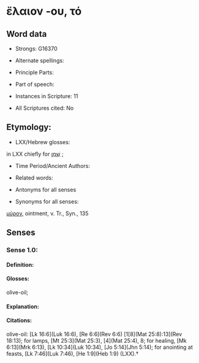 # ἔλαιον -ου, τό 

<!-- Status: S2=NeedsEdits -->
<!-- Lexica used for edits:   -->

## Word data

* Strongs: G16370

* Alternate spellings:



* Principle Parts: 


* Part of speech: 


* Instances in Scripture: 11

* All Scriptures cited: No

## Etymology: 


* LXX/Hebrew glosses: 

in LXX chiefly for [שֶׁמֶן](//en-uhl/H8081) ;

* Time Period/Ancient Authors: 


* Related words: 

* Antonyms for all senses

* Synonyms for all senses: 

 [μύρον](../G34640/01.md), ointment, v. Tr., Syn., 135 

## Senses 


### Sense  1.0: 

#### Definition: 

#### Glosses: 

olive-oil; 

#### Explanation: 


#### Citations: 

olive-oil: [Lk 16:6](Luk 16:6), [Re 6:6](Rev 6:6) [1[8](Mat 25:8):13](Rev 18:13); for lamps, [Mt 25:3](Mat 25:3),  [4](Mat 25:4), 8; for healing, [Mk 6:13](Mrk 6:13), [Lk 10:34](Luk 10:34), [Jo 5:14](Jhn 5:14); for anointing at feasts, [Lk 7:46](Luk 7:46), [He 1:9](Heb 1:9) (LXX).†
